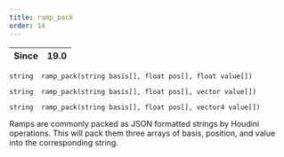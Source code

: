 ```yaml
---
title: ramp_pack
order: 14
---
```

| Since | 19.0 |
| --- | --- |

`string  ramp_pack(string basis[], float pos[], float value[])`

`string  ramp_pack(string basis[], float pos[], vector value[])`

`string  ramp_pack(string basis[], float pos[], vector4 value[])`

Ramps are commonly packed as JSON formatted strings by Houdini operations.
This will pack them three arrays of basis, position, and value into the
corresponding string.
